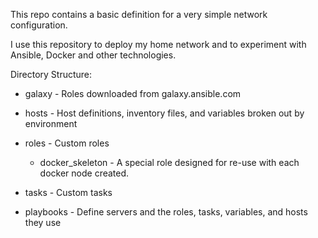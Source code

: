 This repo contains a basic definition for a very simple network configuration.

I use this repository to deploy my home network and to experiment with Ansible, Docker and other technologies.

Directory Structure:

* galaxy      - Roles downloaded from galaxy.ansible.com

* hosts       - Host definitions, inventory files, and variables broken out by environment

* roles       - Custom roles
  + docker_skeleton - A special role designed for re-use with each docker node created.
* tasks       - Custom tasks

* playbooks   - Define servers and the roles, tasks, variables, and hosts they use
